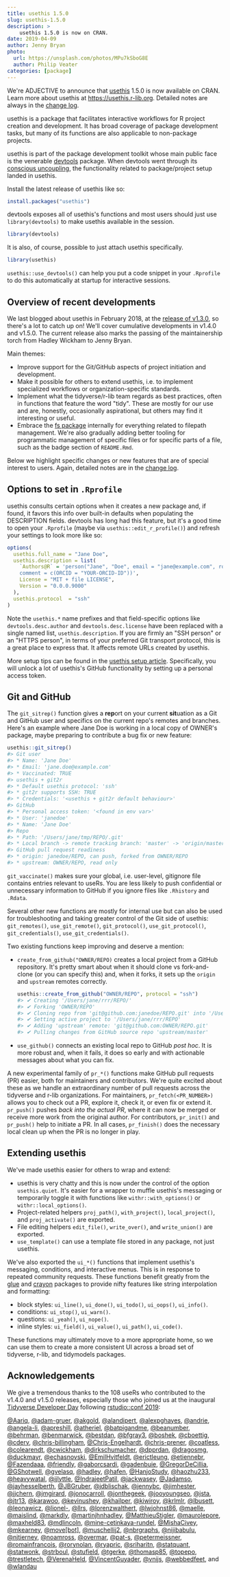 ```yaml
---
title: usethis 1.5.0
slug: usethis-1.5.0
description: >
    usethis 1.5.0 is now on CRAN.
date: 2019-04-09
author: Jenny Bryan
photo:
  url: https://unsplash.com/photos/MPu7kSboG8E
  author: Philip Veater
categories: [package]
---
```




We're ADJECTIVE to announce that [usethis](https://usethis.r-lib.org) 1.5.0 is now available on CRAN. Learn more about usethis at <https://usethis.r-lib.org>. Detailed notes are always in the [change log](https://usethis.r-lib.org/news/index.html).

usethis is a package that facilitates interactive workflows for R project creation and development. It has broad coverage of package development tasks, but many of its functions are also applicable to non-package projects.

usethis is part of the package development toolkit whose main public face is the venerable [devtools](https://devtools.r-lib.org) package. When devtools went through its [conscious uncoupling](https://www.tidyverse.org/articles/2018/10/devtools-2-0-0/#conscious-uncoupling), the functionality related to package/project setup landed in usethis.

Install the latest release of usethis like so:


```r
install.packages("usethis")
```

devtools exposes all of usethis's functions and most users should just use `library(devtools)` to make usethis available in the session. 


```r
library(devtools)
```

It is also, of course, possible to just attach usethis specifically.


```r
library(usethis)
```

`usethis::use_devtools()` can help you put a code snippet in your `.Rprofile` to do this automatically at startup for interactive sessions.

## Overview of recent developments

We last blogged about usethis in February 2018, at the [release of v1.3.0](https://www.tidyverse.org/articles/2018/02/usethis-1-3-0/), so there's a lot to catch up on! We'll cover cumulative developments in v1.4.0 and v1.5.0. The current release also marks the passing of the maintainership torch from Hadley Wickham to Jenny Bryan.

Main themes:

  * Improve support for the Git/GitHub aspects of project initiation and development.
  * Make it possible for others to extend usethis, i.e. to implement specialized workflows or organization-specific standards.
  * Implement what the tidyverse/r-lib team regards as best practices, often in functions that feature the word "tidy". These are mostly for our use and are, honestly, occasionally aspirational, but others may find it interesting or useful.
  * Embrace the [fs package](https://fs.r-lib.org) internally for everything related to filepath management. We're also gradually adding better tooling for programmatic management of specific files or for specific parts of a file, such as the badge section of `README.Rmd`.
  
Below we highlight specific changes or new features that are of special interest to users. Again, detailed notes are in the [change log](https://usethis.r-lib.org/news/index.html).

## Options to set in `.Rprofile`

usethis consults certain options when it creates a new package and, if found, it favors this info over built-in defaults when populating the DESCRIPTION fields. devtools has long had this feature, but it's a good time to open your `.Rprofile` (maybe via `usethis::edit_r_profile()`) and refresh your settings to look more like so:


```r
options(
  usethis.full_name = "Jane Doe",
  usethis.description = list(
    `Authors@R` = 'person("Jane", "Doe", email = "jane@example.com", role = c("aut", "cre"), 
    comment = c(ORCID = "YOUR-ORCID-ID"))',
    License = "MIT + file LICENSE",
    Version = "0.0.0.9000"
  ),
  usethis.protocol  = "ssh"
)
```

Note the `usethis.*` name prefixes and that field-specific options like `devtools.desc.author` and `devtools.desc.license` have been replaced with a single named list, `usethis.description`. If you are firmly an "SSH person" or an "HTTPS person", in terms of your preferred Git transport protocol, this is a great place to express that. It affects remote URLs created by usethis.

More setup tips can be found in the [usethis setup article](https://usethis.r-lib.org/articles/articles/usethis-setup.html). Specifically, you will unlock a lot of usethis's GitHub functionality by setting up a personal access token.

## Git and GitHub

The `git_sitrep()` function gives a **rep**ort on your current **sit**uation as a Git and GitHub user and specifics on the current repo's remotes and branches. Here's an example where Jane Doe is working in a local copy of OWNER's package, maybe preparing to contribute a bug fix or new feature:

``` r
usethis::git_sitrep()
#> Git user
#> * Name: 'Jane Doe'
#> * Email: 'jane.doe@example.com'
#> * Vaccinated: TRUE
#> usethis + git2r
#> * Default usethis protocol: 'ssh'
#> * git2r supports SSH: TRUE
#> * Credentials: '<usethis + git2r default behaviour>'
#> GitHub
#> * Personal access token: '<found in env var>'
#> * User: 'janedoe'
#> * Name: 'Jane Doe'
#> Repo
#> * Path: '/Users/jane/tmp/REPO/.git'
#> * Local branch -> remote tracking branch: 'master' -> 'origin/master'
#> GitHub pull request readiness
#> * origin: janedoe/REPO, can push, forked from OWNER/REPO
#> * upstream: OWNER/REPO, read only
```

`git_vaccinate()` makes sure your global, i.e. user-level, gitignore file contains entries relevant to useRs. You are less likely to push confidential or unnecessary information to GitHub if you ignore files like `.Rhistory` and `.Rdata`.

Several other new functions are mostly for internal use but can also be used for troubleshooting and taking greater control of the Git side of usethis: `git_remotes()`, `use_git_remote()`, `git_protocol()`, `use_git_protocol()`, `git_credentials()`, `use_git_credentials()`.

Two existing functions keep improving and deserve a mention:

  * `create_from_github("OWNER/REPO)` creates a local project from a GitHub repository. It's pretty smart about when it should clone vs fork-and-clone (or you can specify this) and, when it forks, it sets up the `origin` and `upstream` remotes correctly.
  
    ``` r
    usethis::create_from_github("OWNER/REPO", protocol = "ssh")
    #> ✔ Creating '/Users/jane/rrr/REPO/'
    #> ✔ Forking 'OWNER/REPO'
    #> ✔ Cloning repo from 'git@github.com:janedoe/REPO.git' into '/Users/jane/rrr/REPO'
    #> ✔ Setting active project to '/Users/jane/rrr/REPO'
    #> ✔ Adding 'upstream' remote: 'git@github.com:OWNER/REPO.git'
    #> ✔ Pulling changes from GitHub source repo 'upstream/master'
    ```  
  * `use_github()` connects an existing local repo to GitHub *post hoc*. It is more robust and, when it fails, it does so early and with actionable messages about what you can fix.

A new experimental family of `pr_*()` functions make GitHub pull requests (PR) easier, both for maintainers and contributors. We're quite excited about these as we handle an extraordinary number of pull requests across the tidyverse and r-lib organizations. For maintainers, `pr_fetch(<PR_NUMBER>)` allows you to check out a PR, explore it, check it, or even fix or extend it. `pr_push()` pushes *back into the actual PR*, where it can now be merged or receive more work from the original author. For contributors, `pr_init()` and `pr_push()` help to initiate a PR. In all cases, `pr_finish()` does the necessary local clean up when the PR is no longer in play.

## Extending usethis

We've made usethis easier for others to wrap and extend:

  * usethis is very chatty and this is now under the control of the option `usethis.quiet`. It's easier for a wrapper to muffle usethis's messaging or temporarily toggle it with functions like `withr::with_options()` or `withr::local_options()`.
  * Project-related helpers `proj_path()`, `with_project()`, `local_project()`, and `proj_activate()` are exported.
  * File editing helpers `edit_file()`, `write_over()`, and `write_union()` are exported.
  * `use_template()` can use a template file stored in any package, not just usethis.

We've also exported the `ui_*()` functions that implement usethis's messaging, conditions, and interactive menus. This is in response to repeated community requests. These functions benefit greatly from the [glue](https://glue.tidyverse.org) and [crayon](https://github.com/r-lib/crayon#readme) packages to provide nifty features like string interpolation and formatting:

  * block styles: `ui_line()`, `ui_done()`, `ui_todo()`, `ui_oops()`, `ui_info()`.
  * conditions: `ui_stop()`, `ui_warn()`.
  * questions: `ui_yeah()`, `ui_nope()`.
  * inline styles: `ui_field()`, `ui_value()`, `ui_path()`, `ui_code()`.

These functions may ultimately move to a more appropriate home, so we can use them to create a more consistent UI across a broad set of tidyverse, r-lib, and tidymodels packages.

## Acknowledgements

<!-- use_tidy_thanks(from = "v1.3.0", to = "v1.5.0") -->

We give a tremendous thanks to the 108 useRs who contributed to the v1.4.0 and v1.5.0 releases, especially those who joined us at the inaugural [Tidyverse Developer Day](https://www.tidyverse.org/articles/2018/11/tidyverse-developer-day-2019/) following [rstudio::conf 2019](https://www.rstudio.com/conference/):

[&#x0040;Aariq](https://github.com/Aariq), [&#x0040;adam-gruer](https://github.com/adam-gruer), [&#x0040;akgold](https://github.com/akgold), [&#x0040;alandipert](https://github.com/alandipert), [&#x0040;alexpghayes](https://github.com/alexpghayes), [&#x0040;andrie](https://github.com/andrie), [&#x0040;angela-li](https://github.com/angela-li), [&#x0040;apreshill](https://github.com/apreshill), [&#x0040;atheriel](https://github.com/atheriel), [&#x0040;batpigandme](https://github.com/batpigandme), [&#x0040;beanumber](https://github.com/beanumber), [&#x0040;behrman](https://github.com/behrman), [&#x0040;benmarwick](https://github.com/benmarwick), [&#x0040;bestdan](https://github.com/bestdan), [&#x0040;bfgray3](https://github.com/bfgray3), [&#x0040;boshek](https://github.com/boshek), [&#x0040;cboettig](https://github.com/cboettig), [&#x0040;cderv](https://github.com/cderv), [&#x0040;chris-billingham](https://github.com/chris-billingham), [&#x0040;Chris-Engelhardt](https://github.com/Chris-Engelhardt), [&#x0040;chris-prener](https://github.com/chris-prener), [&#x0040;coatless](https://github.com/coatless), [&#x0040;colearendt](https://github.com/colearendt), [&#x0040;cwickham](https://github.com/cwickham), [&#x0040;dirkschumacher](https://github.com/dirkschumacher), [&#x0040;dpprdan](https://github.com/dpprdan), [&#x0040;dragosmg](https://github.com/dragosmg), [&#x0040;duckmayr](https://github.com/duckmayr), [&#x0040;echasnovski](https://github.com/echasnovski), [&#x0040;EmilHvitfeldt](https://github.com/EmilHvitfeldt), [&#x0040;erictleung](https://github.com/erictleung), [&#x0040;etiennebr](https://github.com/etiennebr), [&#x0040;Fazendaaa](https://github.com/Fazendaaa), [&#x0040;friendly](https://github.com/friendly), [&#x0040;gaborcsardi](https://github.com/gaborcsardi), [&#x0040;gadenbuie](https://github.com/gadenbuie), [&#x0040;GregorDeCillia](https://github.com/GregorDeCillia), [&#x0040;GShotwell](https://github.com/GShotwell), [&#x0040;gvelasq](https://github.com/gvelasq), [&#x0040;hadley](https://github.com/hadley), [&#x0040;hafen](https://github.com/hafen), [&#x0040;HanjoStudy](https://github.com/HanjoStudy), [&#x0040;haozhu233](https://github.com/haozhu233), [&#x0040;heavywatal](https://github.com/heavywatal), [&#x0040;ijlyttle](https://github.com/ijlyttle), [&#x0040;IndrajeetPatil](https://github.com/IndrajeetPatil), [&#x0040;jackwasey](https://github.com/jackwasey), [&#x0040;Jadamso](https://github.com/Jadamso), [&#x0040;jayhesselberth](https://github.com/jayhesselberth), [&#x0040;JBGruber](https://github.com/JBGruber), [&#x0040;jdblischak](https://github.com/jdblischak), [&#x0040;jennybc](https://github.com/jennybc), [&#x0040;jimhester](https://github.com/jimhester), [&#x0040;jjchern](https://github.com/jjchern), [&#x0040;jmgirard](https://github.com/jmgirard), [&#x0040;jonocarroll](https://github.com/jonocarroll), [&#x0040;jonthegeek](https://github.com/jonthegeek), [&#x0040;jooyoungseo](https://github.com/jooyoungseo), [&#x0040;jsta](https://github.com/jsta), [&#x0040;jtr13](https://github.com/jtr13), [&#x0040;karawoo](https://github.com/karawoo), [&#x0040;kevinushey](https://github.com/kevinushey), [&#x0040;khailper](https://github.com/khailper), [&#x0040;kiwiroy](https://github.com/kiwiroy), [&#x0040;krlmlr](https://github.com/krlmlr), [&#x0040;lbusett](https://github.com/lbusett), [&#x0040;leonawicz](https://github.com/leonawicz), [&#x0040;lionel-](https://github.com/lionel-), [&#x0040;llrs](https://github.com/llrs), [&#x0040;lorenzwalthert](https://github.com/lorenzwalthert), [&#x0040;lwjohnst86](https://github.com/lwjohnst86), [&#x0040;maelle](https://github.com/maelle), [&#x0040;maislind](https://github.com/maislind), [&#x0040;markdly](https://github.com/markdly), [&#x0040;martinjhnhadley](https://github.com/martinjhnhadley), [&#x0040;MatthieuStigler](https://github.com/MatthieuStigler), [&#x0040;maurolepore](https://github.com/maurolepore), [&#x0040;maxheld83](https://github.com/maxheld83), [&#x0040;mdlincoln](https://github.com/mdlincoln), [&#x0040;mine-cetinkaya-rundel](https://github.com/mine-cetinkaya-rundel), [&#x0040;MishaCivey](https://github.com/MishaCivey), [&#x0040;mkearney](https://github.com/mkearney), [&#x0040;move[bot]](https://github.com/move[bot]), [&#x0040;muschellij2](https://github.com/muschellij2), [&#x0040;nbrgraphs](https://github.com/nbrgraphs), [&#x0040;nijibabulu](https://github.com/nijibabulu), [&#x0040;njtierney](https://github.com/njtierney), [&#x0040;noamross](https://github.com/noamross), [&#x0040;overmar](https://github.com/overmar), [&#x0040;pat-s](https://github.com/pat-s), [&#x0040;petermeissner](https://github.com/petermeissner), [&#x0040;romainfrancois](https://github.com/romainfrancois), [&#x0040;rorynolan](https://github.com/rorynolan), [&#x0040;ryapric](https://github.com/ryapric), [&#x0040;sriharitn](https://github.com/sriharitn), [&#x0040;statquant](https://github.com/statquant), [&#x0040;statwonk](https://github.com/statwonk), [&#x0040;strboul](https://github.com/strboul), [&#x0040;stufield](https://github.com/stufield), [&#x0040;tgerke](https://github.com/tgerke), [&#x0040;thomasp85](https://github.com/thomasp85), [&#x0040;topepo](https://github.com/topepo), [&#x0040;trestletech](https://github.com/trestletech), [&#x0040;VerenaHeld](https://github.com/VerenaHeld), [&#x0040;VincentGuyader](https://github.com/VincentGuyader), [&#x0040;vnijs](https://github.com/vnijs), [&#x0040;webbedfeet](https://github.com/webbedfeet), and [&#x0040;wlandau](https://github.com/wlandau)
